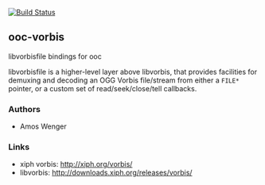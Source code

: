 [![Build Status](https://secure.travis-ci.org/nddrylliog/ooc-vorbis.png?branch=master)](https://travis-ci.org/nddrylliog/ooc-vorbis)

## ooc-vorbis

libvorbisfile bindings for ooc

libvorbisfile is a higher-level layer above libvorbis, that provides
facilities for demuxing and decoding an OGG Vorbis file/stream from
either a `FILE*` pointer, or a custom set of read/seek/close/tell callbacks.

### Authors

  * Amos Wenger

### Links

  * xiph vorbis: http://xiph.org/vorbis/
  * libvorbis: http://downloads.xiph.org/releases/vorbis/
  
